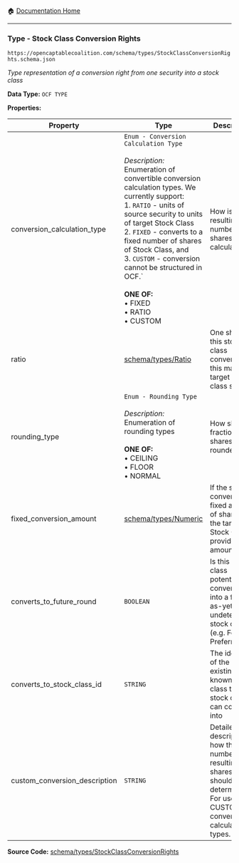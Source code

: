 :house: [Documentation Home](/README.md)

---

### Type - Stock Class Conversion Rights

`https://opencaptablecoalition.com/schema/types/StockClassConversionRights.schema.json`

_Type representation of a conversion right from one security into a stock class_

**Data Type:** `OCF TYPE`

**Properties:**

| Property                      | Type                                                                                                                                                                                                                                                                                                                                                                                                                                  | Description                                                                                                                       | Required   |
| ----------------------------- | ------------------------------------------------------------------------------------------------------------------------------------------------------------------------------------------------------------------------------------------------------------------------------------------------------------------------------------------------------------------------------------------------------------------------------------- | --------------------------------------------------------------------------------------------------------------------------------- | ---------- |
| conversion_calculation_type   | `Enum - Conversion Calculation Type`</br></br>_Description:_ Enumeration of convertible conversion calculation types. We currently support:</br>1. `RATIO` - units of source security to units of target Stock Class</br>2. `FIXED` - converts to a fixed number of shares of Stock Class, and</br>3. `CUSTOM` - conversion cannot be structured in OCF.`</br></br>**ONE OF:** </br>&bull; FIXED </br>&bull; RATIO </br>&bull; CUSTOM | How is the resulting number of shares calculated                                                                                  | `REQUIRED` |
| ratio                         | [schema/types/Ratio](/docs/schema/types/Ratio.md)                                                                                                                                                                                                                                                                                                                                                                                     | One share of this stock class converts into this many target stock class shares                                                   | -          |
| rounding_type                 | `Enum - Rounding Type`</br></br>_Description:_ Enumeration of rounding types</br></br>**ONE OF:** </br>&bull; CEILING </br>&bull; FLOOR </br>&bull; NORMAL                                                                                                                                                                                                                                                                            | How should fractional shares be rounded?                                                                                          | -          |
| fixed_conversion_amount       | [schema/types/Numeric](/docs/schema/types/Numeric.md)                                                                                                                                                                                                                                                                                                                                                                                 | If the security converts to a fixed amount of shares of the target Stock Class, provide the amount                                | -          |
| converts_to_future_round      | `BOOLEAN`                                                                                                                                                                                                                                                                                                                                                                                                                             | Is this stock class potentially convertible into a future, as-yet undetermined stock class (e.g. Founder Preferred)               | -          |
| converts_to_stock_class_id    | `STRING`                                                                                                                                                                                                                                                                                                                                                                                                                              | The identifier of the existing, known stock class this stock class can convert into                                               | -          |
| custom_conversion_description | `STRING`                                                                                                                                                                                                                                                                                                                                                                                                                              | Detailed description of how the number of resulting shares should be determined? For use with CUSTOM conversion calculaton types. | -          |

**Source Code:** [schema/types/StockClassConversionRights](/schema/types/StockClassConversionRights.schema.json)

